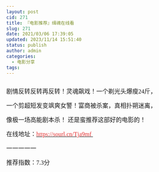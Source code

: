 ```yaml
---
layout: post
cid: 271
title: 『电影推荐』缉魂在线看
slug: 271
date: 2021/03/06 17:39:05
updated: 2023/11/14 15:51:40
status: publish
author: admin
categories: 
  - 电影分享
tags: 
---
```



<div alt="潮男心博客 www.cnx0.com">
	<p>
		<a class="pics" href="https://djblog.cn/upload/1/888552/images/20210306/20210306130876937693.jpg" rel="pics"><img src="http://www.aishoujizy.com/upload/1/888552/images/20210306/20210306130876937693.jpg" class="scrollLoading" data-url="/upload/1/888552/images/20210306/20210306130876937693.jpg" alt="" /></a> 
	</p>
	<p>
		<span style="font-size:16px;font-family:&quot;">剧情反转反转再反转！灵魂飙戏！一个剃光头爆瘦24斤，</span> 
	</p>
	<p>
		<span style="font-size:16px;font-family:&quot;">一个剪超短发变飒爽女警！富商被杀案，真相扑朔迷离，</span> 
	</p>
	<p>
		<span style="font-size:16px;font-family:&quot;">像极一场高能剧本杀！&nbsp;还是蛮推荐这部好的电影的！</span> 
	</p>
	<p>
		<span style="font-size:16px;font-family:&quot;">在线地址：<a href="https://sourl.cn/Tja9mf" target="_blank"><span style="color:#E53333;">https://sourl.cn/Tja9mf&nbsp;</span></a></span> 
	</p>
	<p>
		<span style="font-size:16px;font-family:&quot;">一一一一一&nbsp;</span> 
	</p>
	<p>
		<span style="font-size:16px;font-family:&quot;">推荐指数：7.3分</span><span style="font-size:16px;font-family:&quot;"></span> 
	</p>
</div>